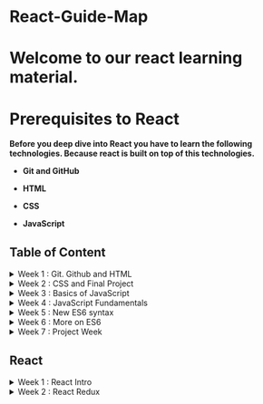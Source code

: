 # React-Guide-Map

# Welcome to our react learning material. 

# Prerequisites to React 

**Before you deep dive into React you have to learn the following technologies. Because react is built on top of this technologies.**

- **Git and GitHub**

- **HTML**
- **CSS**
- **JavaScript**

## Table of Content 
<!-- Week 1 Task -->

 <details>
 <summary>
 Week 1 : Git. Github and HTML 
 </summary>
<blockquote>

  <details>
 <summary>
  Day 1
 </summary>
<blockquote>

  - [Required Tools to install](Html-css/tool-installation.md)
  - [Git and Github](git-github/git-github.md)
  - [How to create github account?](https://www.youtube.com/watch?v=QUtk-Uuq9nE)
  - [Git tutorial](https://www.youtube.com/watch?v=DuQKrTweWA4&list=PLkEZWD8wbltmcZQaA0ism9k2E6MGRnHZ7)
  - [Introduction to Git and GitHub in Amharic](https://www.youtube.com/watch?v=bkf25KnxGFw&list=PL66Ka1SSCmtHMuXlmBSi0POcE7i0ui7d2)
  </blockquote>
 </details>
 <details>
 <summary>
 Day 2
 </summary>
<blockquote>

- [How to upload a project to github](https://www.youtube.com/watch?v=3Tn58KQvWtU)
- [HTML Sematics](Html-css/html.md)
- [The box model](Html-css/box-model.md)
</blockquote>
  
 </details>

 <details>
 <summary>
 Day 3
 </summary>
<blockquote>

- [The CSS box model](https://css-tricks.com/the-css-box-model/)
- [CSS Box model video](https://www.youtube.com/watch?v=rIO5326FgPE)

</blockquote>
  
 </details>

 <details>
 <summary>
 Day 4
 </summary>
<blockquote>

-  HTML Form 
   - [HTML form](https://developer.mozilla.org/en-US/docs/Learn/Forms/Your_first_form)
  - [Building forms](https://learn.shayhowe.com/html-css/building-forms/)
  -  [Client-side form validation](https://developer.mozilla.org/en-US/docs/Learn/Forms/Form_validation#using_built-in_form_validation)
</blockquote>

 </details>

<details>
 <summary>
 Day 5
 </summary>
<blockquote>

- [CSS Flex box model](Html-css/box-model.md)
- [A Complete guide to flexbox](https://css-tricks.com/snippets/css/a-guide-to-flexbox/)
  
</blockquote>

 </details>

 <details>
 <summary>
 Day 6
 </summary>
<blockquote>

- [20' flexbox video tutorial](https://www.youtube.com/watch?v=JJSoEo8JSnc)
  - [*Please build website using CSS Flexbox*](https://www.youtube.com/watch?v=SP1QMG6WPNk)
  
</blockquote>

 </details>

 <details>
 <summary>
 Day 7
 </summary>
<blockquote>

- [CSS Grid](Html-css/cssgrid.md)
- [A Complete guide to grid](https://css-tricks.com/snippets/css/complete-guide-grid/)

</blockquote>

 </details>

</blockquote>

 </details>
<!-- Week 2 Task -->
<details>
 <summary>
 Week 2 : CSS and Final Project 
 </summary>
<blockquote>
<!-- Week 2 Day 1 -->
<details>
 <summary>
 Day 1
 </summary>
<blockquote>

- [CSS grid with 18 minutes video](https://www.youtube.com/watch?v=9zBsdzdE4sM)
- [*Please Build a Responsive Grid CSS Website*](https://www.youtube.com/watch?v=moBhzSC455o)
</blockquote>

 </details>
 <!-- Week 2 Day 2 -->
 <details>
 <summary>
 Day 2
 </summary>
<blockquote>

- [Floats and Positioning](Html-css/floats-and-positioning.md)
- [How CSS float and clear works ](https://www.youtube.com/watch?v=LrdkRMZhgZg)
- [How CSS position works](https://www.youtube.com/watch?v=h_Smqpqs_1k)
</blockquote>

 </details>

 <!-- Week 2 Day 3 -->
 <details>
 <summary>
 Day 3
 </summary>
<blockquote>

- [CSS media queries](https://zellwk.com/blog/how-to-write-mobile-first-css/)
- [A Complete guide to CSS media queries](https://css-tricks.com/a-complete-guide-to-css-media-queries/)
- [CSS media queries video tutorial](https://www.youtube.com/watch?v=69IbzTWg5PM)

</blockquote>

 </details>

  <!-- Week 2 Day 4 -->
 <details>
 <summary>
 Day 4
 </summary>
<blockquote>
Animations and transitions

- [Learn CSS Animations](https://www.youtube.com/watch?v=YszONjKpgg4)
- [Learn CSS Transitions](https://www.youtube.com/watch?v=rzD-cPhq02E)

</blockquote>

 </details>

 <!-- Week 2 Day 5-->
 <details>
 <summary>
 Day 5 : Project
 </summary>
<blockquote>
CSS and HTML Project 

- [Project description](project/HTML-CSS-project1.md)


</blockquote>

 </details>

 <!-- Week 2 Day 6-->
 <details>
 <summary>
 Day 6 : Project change 
 </summary>
<blockquote>

Finalize your Day 5 project and submit through google form. 

</blockquote>

 </details>

 <!-- Week 2 Day 7-->
 <details>
 <summary>
 Day 7 : Take Break
 </summary>
<blockquote>

Congradulation! You did great work so far. Enjoy your break!

</blockquote>

 </details>

</blockquote>
</details>

<!-- Week 3 -->
<details>
 <summary>
 Week 3 : Basics of JavaScript 
 </summary>
<blockquote>

> On learning this javasipt topic I would recommened you to use online JavaScript editor called [replit](https://replit.com/)

<!-- Week 3 Day 1-->
 <details>
 <summary>
 Day 1 : Introduction and Condational statement
 </summary>
<blockquote>

- [What is JavaScript](https://www.javascripttutorial.net/what-is-javascript/)
- [If statement](https://www.javascripttutorial.net/javascript-if/)
- [if else](https://www.javascripttutorial.net/javascript-if-else/)
</blockquote>
 </details>

 <!-- Week 3 Day 2-->
 <details>
 <summary>
 Day 2 : Condational Statements
 </summary>
<blockquote>

- [if else if](https://www.javascripttutorial.net/javascript-if-else-if/)
- [Ternary Operator (:?)](https://www.javascripttutorial.net/javascript-ternary-operator/)
- [switch case](https://www.javascripttutorial.net/javascript-switch-case/) 
</blockquote>
 </details>

 <!-- Week 3 Day 3-->
 <details>
 <summary>
 Day 3 : Looping Statements
 </summary>
<blockquote>

- [While loop](https://www.javascripttutorial.net/javascript-while-loop/)
  - [do while loop](https://www.javascripttutorial.net/javascript-do-while/)
</blockquote>
 </details>

  <!-- Week 3 Day 4-->
 <details>
 <summary>
 Day 4 : Looping Statements
 </summary>
<blockquote>

- [for loop](https://www.javascripttutorial.net/javascript-for-loop/)
- [Comma](https://www.javascripttutorial.net/javascript-comma-operator/)
- > [JavaScript flow of control video tutorial](https://www.youtube.com/watch?v=JloLGV9DmtQ)
</blockquote>
 </details>

 <!-- Week 3 Day 5-->
 <details>
 <summary>
 Day 5 : JavaScript Operators
 </summary>
<blockquote>

- [Unary Operators](https://www.javascripttutorial.net/javascript-unary-operators/)
- [Comparison Operators](https://www.javascripttutorial.net/javascript-comparison-operators/)
- [Logical Operators](https://www.javascripttutorial.net/javascript-logical-operators/)

</blockquote>
 </details>

  <!-- Week 3 Day 6-->
 <details>
 <summary>
 Day 6 : JavaScript Operators
 </summary>
<blockquote>

  - [Nullish Coalescing Operator](https://www.javascripttutorial.net/es-next/javascript-nullish-coalescing-operator/)
  - [JavaScript Tutorial | Operators video tutorial](https://www.youtube.com/watch?v=ULNJSTSJc7s)
</blockquote>
 </details>

 <!-- Week 3 Day 7-->
 <details>
 <summary>
 Day 7 : JavaScript Syntax, variables
 </summary>
<blockquote>

  - [JavaScript Syntax](https://www.javascripttutorial.net/javascript-syntax/)
  - [JavaScript Variables](https://www.javascripttutorial.net/javascript-variables/)
  - [Data Types](https://www.javascripttutorial.net/javascript-data-types/)
</blockquote>
 </details>


</blockquote>

</details>
<details>
 <summary>
 Week 4 : JavaScript Fundamentals
 </summary>
<blockquote>

 <!-- Week 4 Day 1-->
 <details>
 <summary>
 Day 1 : JavaScript Object
 </summary>
<blockquote>

  - [JavaScript Objects](https://www.javascripttutorial.net/javascript-objects/)
  - [JavaScript object video tutorial 1](https://www.youtube.com/watch?v=X0ipw1k7ygU)
  - [Javascript Objects video tutorial 2](https://www.youtube.com/watch?v=S1dWe3f2zm0)
</blockquote>
 </details>

  <!-- Week 4 Day 2-->
 <details>
 <summary>
 Day 2 : JavaScript Object methods
 </summary>
<blockquote>

  - [Object Methods](https://www.javascripttutorial.net/javascript-object-methods/)
  - [Constructor Functions](https://www.javascripttutorial.net/javascript-constructor-function/)
  - [Object Properties](https://www.javascripttutorial.net/javascript-object-properties/)
</blockquote>
 </details>

  <!-- Week 4 Day 3-->
 <details>
 <summary>
 Day 3 : JavaScript Object methods
 </summary>
<blockquote>

- [For…in Loop](https://www.javascripttutorial.net/javascript-for-in/)
- [JavaScript Object.values()](https://www.javascripttutorial.net/es-next/javascript-object-values/)
- [`this` keyword in object](https://www.javascripttutorial.net/javascript-this/)
</blockquote>
 </details>

  <!-- Week 4 Day 4-->
 <details>
 <summary>
 Day 4 : JavaScript Array
 </summary>
<blockquote>

- [JavaScript Arrays](https://www.javascripttutorial.net/javascript-array/)
- [JavaScript Array Methods Practice video](https://www.youtube.com/watch?v=3LOEGS4qcRM&list=PLDlWc9AfQBfZGZXFb_1tcRKwtCavR7AfT)
</blockquote>
 </details>

<!-- Week 4 Day 5-->
 <details>
 <summary>
 Day 5 : JavaScript Functions
 </summary>
<blockquote>

- [JavaScript Function video tutorial 1](https://www.youtube.com/watch?v=N8ap4k_1QEQ)
- [JavaScript Function video tutorial 2](https://www.youtube.com/watch?v=xUI5Tsl2JpY)
- [Functions](https://www.javascripttutorial.net/javascript-function/)
  
</blockquote>
 </details>

 <!-- Week 4 Day 6-->
 <details>
 <summary>
 Day 6 : JavaScript Arrow Functions
 </summary>
<blockquote>

- [Anonymous Functions](https://www.javascripttutorial.net/javascript-anonymous-functions/)
- [Understanding Pass-By-Value in JavaScript](https://www.javascripttutorial.net/javascript-pass-by-value/)
- [Default Parameters](https://www.javascripttutorial.net/es6/javascript-default-parameters/)
  
</blockquote>
 </details>


 <!-- Week 4 Day 7-->
 <details>
 <summary>
 Day 7 : JavaScript Events
 </summary>
<blockquote>

  - [A Complete Overview of JavaScript Events video tutorial](https://www.youtube.com/watch?v=YiOlaiscqDY)
  - [Introduction to events](https://developer.mozilla.org/en-US/docs/Learn/JavaScript/Building_blocks/Events)
  
</blockquote>
 </details>

</blockquote>
</details>

<!-- Week 5 -->
<details>
 <summary>
 Week 5 : New ES6 syntax
 </summary>
<blockquote>

 <!-- Week 5 Day 1-->
 <details>
 <summary>
 Day 1 : ES6 for Beginners
 </summary>
<blockquote>

  - [ES6 JavaScript Tutorial for Beginners | by Maximilian Schwarzmüller video tutorial](https://www.youtube.com/watch?v=uaBNBWwjzV8)  
  - [ES6 Tutorial: Learn Modern JavaScript in 1 Hour video tutorial](https://www.youtube.com/watch?v=NCwa_xi0Uuc)
</blockquote>
 </details>

  <!-- Week 5 Day 2-->
 <details>
 <summary>
 Day 2 : JavaScript let
 </summary>
<blockquote>

   
  - [JavaScript let](https://www.javascripttutorial.net/es6/javascript-let/)
  - [let vs. var](https://www.javascripttutorial.net/es6/difference-between-var-and-let/) 
</blockquote>
 </details>

  <!-- Week 5 Day 3-->
 <details>
 <summary>
 Day 3 : const
 </summary>
<blockquote>

  - [const](https://www.javascripttutorial.net/es6/javascript-const/)

</blockquote>
 </details>

  <!-- Week 5 Day 4-->
 <details>
 <summary>
 Day 4 : Default function parameters
 </summary>
<blockquote>

  - [Default function parameters](https://www.javascripttutorial.net/es6/javascript-default-parameters/)
</blockquote>
 </details>

<!-- Week 5 Day 5-->
 <details>
 <summary>
 Day 5 : Literals
 </summary>
<blockquote>

  - [Template Literals](https://www.javascripttutorial.net/es6/javascript-template-literals/)
  - [Object Literal Syntax Extensions](https://www.javascripttutorial.net/es6/object-literal-extensions/)
</blockquote>
 </details>

 <!-- Week 5 Day 6-->
 <details>
 <summary>
 Day 6 : Rest parameter and Spread operator
 </summary>
<blockquote>

  - [Rest parameter](https://www.javascripttutorial.net/es6/javascript-rest-parameters/)
  - [Spread operator](https://www.javascripttutorial.net/es6/javascript-spread/)  
</blockquote>
 </details>

  <!-- Week 5 Day 7-->
 <details>
 <summary>
 Day 7 : For ... of
 </summary>
<blockquote>
  
  - [for…of](https://www.javascripttutorial.net/es6/javascript-for-of/)
</blockquote>
 </details>
</blockquote>
</details>  
    
<!-- Week 6 -->
<details>
 <summary>
 Week 6 : More on ES6
 </summary>
<blockquote>

 <!-- Week 6 Day 1-->
 <details>
 <summary>
 Day 1 : Destructuring
 </summary>
<blockquote>

  - [JavaScript ES6 Destructuring of Arrays and Objects video tutorial](https://www.youtube.com/watch?v=rpYg2M2lNAE)
  - [Array Destructuring](https://www.javascripttutorial.net/es6/destructuring/)
  - [Object Destructuring](https://www.javascripttutorial.net/es6/javascript-object-destructuring/)
</blockquote>
 </details>

  <!-- Week 6 Day 2-->
 <details>
 <summary>
 Day 2 : ES6 Modules
 </summary>
<blockquote>

   
  -  [ES6 Modules video tutorial](https://www.youtube.com/watch?v=cRHQNNcYf6s)
  - [ES6 Modules](https://www.javascripttutorial.net/es6/es6-modules/)
</blockquote>
 </details>

  <!-- Week 6 Day 3-->
 <details>
 <summary>
 Day 3 : ES6 Classes
 </summary>
<blockquote>

  - [Classes - Beau teaches JavaScript](https://www.youtube.com/watch?v=bq_jZY6Skto)
  - [Class](https://www.javascripttutorial.net/es6/javascript-class/) 
  - [Getters and Setters](https://www.javascripttutorial.net/es6/javascript-getters-and-setters/)



</blockquote>
 </details>

  <!-- Week 6 Day 4-->
 <details>
 <summary>
 Day 4 : continue on ES6 Classes
 </summary>
<blockquote>

  - [Class Expression](https://www.javascripttutorial.net/es6/javascript-class-expressions/)
</blockquote>
 </details>

<!-- Week 6 Day 5-->
 <details>
 <summary>
 Day 5 : Arrow Functions
 </summary>
<blockquote>

  - [JavaScript ES6 Arrow Functions Tutorial video tutorial](https://www.youtube.com/watch?v=h33Srr5J9nY)
  - [Arrow functions](https://www.javascripttutorial.net/es6/javascript-arrow-function/)
  - [Arrow functions: when you should not use](https://www.javascripttutorial.net/es6/when-you-should-not-use-arrow-functions/)
</blockquote>
 </details>

 <!-- Week 6 Day 6-->
 <details>
 <summary>
 Day 6 : Promises
 </summary>
<blockquote>

  - [JavaScript Promises In 10 Minutes video tutorial](https://www.youtube.com/watch?v=DHvZLI7Db8E)
  - [Promises](https://www.javascripttutorial.net/es6/javascript-promises/)
  - [Promise chaining](https://www.javascripttutorial.net/es6/promise-chaining/)
  - [Promise error handling](https://www.javascripttutorial.net/es6/promise-error-handling/)  
</blockquote>
 </details>

  <!-- Week 6 Day 7-->
 <details>
 <summary>
 Day 7 : For ... of
 </summary>
<blockquote>
  
  - [for…of](https://www.javascripttutorial.net/es6/javascript-for-of/)
</blockquote>
 </details>

</blockquote>
 </details>
 
<!--  -->
<!-- Week 7 -->
<details>
 <summary>
 Week 7 : Project Week
 </summary>
<blockquote>

 <!-- Week 7 Day 1-->
 <details>
 <summary>
 Day 1 : Project description
 </summary>
<blockquote>

  [Project description](project/javascript-project2.md)
</blockquote>
 </details>

  <!-- Week 7 Day 2-->

 > Day 2 : completion and summtion date 

 
</blockquote>
 </details>
<!--  -->



## React 
<!-- Week 5  -->
<details>
 <summary>
  Week 1 : React Intro 
 </summary>
<blockquote>
 <details>
 <summary>
 Day 1 
 </summary>
<blockquote>

- [What is single page application](react/single-page-app.md)
- [What is react?](react/what-is-react.md)
- [Virtual DOM](react/virtual-dom.md)

</blockquote>
 </details>

 <details>
 <summary>
 Day 2
 </summary>
<blockquote>

- [How to create React App](react/how-to-create-react-app.md)
- [Introducing JSX](https://reactjs.org/docs/introducing-jsx.html)
- [ReactJS - JSX - video](https://youtu.be/7fPXI_MnBOY)
- [React components](https://reactjs.org/docs/components-and-props.html)
- [React components video](https://www.youtube.com/watch?v=Y2hgEGPzTZY)
</blockquote>
 </details>

<details>
 <summary>
 Day 3
 </summary>
<blockquote>

- [Props in React](https://www.freecodecamp.org/news/how-to-use-props-in-react/)
- [State in React](https://reactjs.org/docs/state-and-lifecycle.html)
- [Props and State Explained](https://www.freecodecamp.org/news/react-js-for-beginners-props-state-explained/)
- [Props and State video](https://www.youtube.com/watch?v=mr75zNOGFP8)
  
</blockquote>
 </details>

 <details>
 <summary>
 Day 4
 </summary>
<blockquote>

- [Handling events](https://reactjs.org/docs/handling-events.html)
- [Class components lifecycle](https://www.w3schools.com/react/react_lifecycle.asp)
- [Lifting State up in ReactJS](https://www.geeksforgeeks.org/lifting-state-up-in-reactjs/)
  
</blockquote>
 </details>

 <details>
 <summary>
 Day 5
 </summary>
<blockquote>

- [React Hooks](https://www.freecodecamp.org/news/lets-get-hooked-a-quick-introduction-to-react-hooks-9e8bc3fbaeac/)
- [React Hooks video](https://www.youtube.com/watch?v=HnXPKtro4SM)
- [React Functional components](https://www.freecodecamp.org/news/react-components-jsx-props-for-beginners/)
- [Function components video](https://www.youtube.com/watch?v=Cla1WwguArA)
  
</blockquote>
 </details>

  <details>
 <summary>
 Day 6
 </summary>
<blockquote>

- [React Router doc](https://reactrouter.com/en/6.4.5)
- [React Router video](https://www.youtube.com/watch?v=L2kzUg6IzxM&t=13s)
    
</blockquote>
 </details>

  <details>
 <summary>
 Day 7
 </summary>
<blockquote>

## Break!
    
</blockquote>
 </details>
</blockquote>
</details>



<details>
 <summary>
 Week 2 : React Redux
 </summary>
<blockquote>

  <details>
 <summary>
 Day 1
 </summary>
<blockquote>

- [Introduction to Redux](https://medium.com/@alex_lobera/introduction-to-redux-redux-explained-with-very-simple-examples-b39d7967ceb8)
- [Redux video tutorial](https://www.youtube.com/watch?v=iBUJVy8phqw&t=102s)
    
</blockquote>
 </details>

</blockquote>
</details> 



